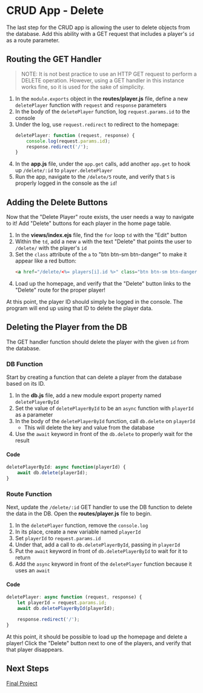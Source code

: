 # CRU**D** App - Delete
The last step for the CRUD app is allowing the user to delete objects from the database. Add this ability with a GET request that includes a player's `id` as a route parameter.

## Routing the GET Handler
>NOTE: It is not best practice to use an HTTP GET request to perform a DELETE operation. However, using a GET handler in this instance works fine, so it is used for the sake of simplicity.

1. In the `module.exports` object in the **routes/player.js** file, define a new `deletePlayer` function with `request` and `response` parameters
1. In the body of the `deletePlayer` function, log `request.params.id` to the console
1. Under the log, use `request.redirect` to redirect to the homepage:
    ```js
    deletePlayer: function (request, response) {
        console.log(request.params.id);
        response.redirect('/');
    }
    ```
1. In the **app.js** file, under the `app.get` calls, add another `app.get` to hook up `/delete/:id` to `player.deletePlayer`
1. Run the app, navigate to the `/delete/5` route, and verify that `5` is properly logged in the console as the `id`!

## Adding the Delete Buttons
Now that the "Delete Player" route exists, the user needs a way to navigate to it! Add "Delete" buttons for each player in the home page table.

1. In the **views/index.ejs** file, find the `for` loop `td` with the "Edit" button
1. Within the `td`, add a new `a` with the text "Delete" that points the user to `/delete/` with the player's `id`
1. Set the `class` attribute of the `a` to "btn btn-sm btn-danger" to make it appear like a red button:
    ```html
    <a href="/delete/<%= players[i].id %>" class="btn btn-sm btn-danger">Delete</a>
    ```
1. Load up the homepage, and verify that the "Delete" button links to the "Delete" route for the proper player!

At this point, the player ID should simply be logged in the console. The program will end up using that ID to delete the player data.

## Deleting the Player from the DB
The GET handler function should delete the player with the given `id` from the database.

### DB Function
Start by creating a function that can delete a player from the database based on its ID.

1. In the **db.js** file, add a new module export property named `deletePlayerById`
1. Set the value of `deletePlayerById` to be an `async` function with `playerId` as a parameter
1. In the body of the `deletePlayerById` function, call `db.delete` on `playerId`
    - This will delete the key and value from the database
1. Use the `await` keyword in front of the `db.delete` to properly wait for the result

#### Code
```js
deletePlayerById: async function(playerId) {
    await db.delete(playerId);
}
```

### Route Function
Next, update the `/delete/:id` GET handler to use the DB function to delete the data in the DB. Open the **routes/player.js** file to begin.

1. In the `deletePlayer` function, remove the `console.log`
1. In its place, create a new variable named `playerId`
1. Set `playerId` to `request.params.id`
1. Under that, add a call to `db.deletePlayerById`, passing in `playerId`
1. Put the `await` keyword in front of `db.deletePlayerById` to wait for it to return
1. Add the `async` keyword in front of the `deletePlayer` function because it uses an `await`

#### Code
```js
deletePlayer: async function (request, response) {
    let playerId = request.params.id;
    await db.deletePlayerById(playerId);

    response.redirect('/');
}
```

At this point, it should be possible to load up the homepage and delete a player! Click the "Delete" button next to one of the players, and verify that that player disappears.

## Next Steps
[Final Project](../FinalProject/FinalProject.md)